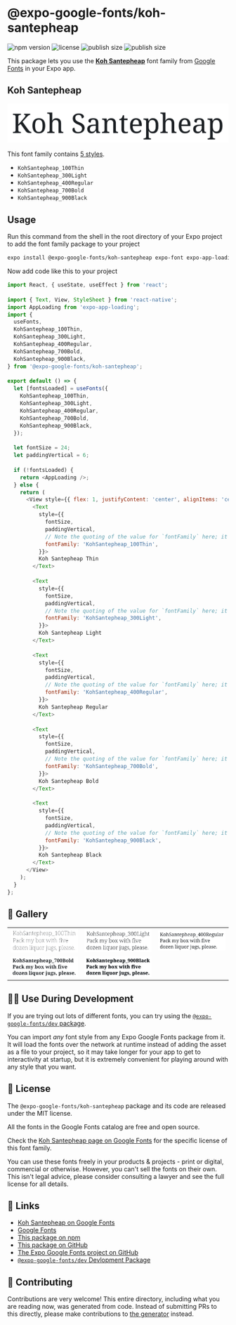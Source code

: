 # @expo-google-fonts/koh-santepheap

![npm version](https://flat.badgen.net/npm/v/@expo-google-fonts/koh-santepheap)
![license](https://flat.badgen.net/github/license/expo/google-fonts)
![publish size](https://flat.badgen.net/packagephobia/install/@expo-google-fonts/koh-santepheap)
![publish size](https://flat.badgen.net/packagephobia/publish/@expo-google-fonts/koh-santepheap)

This package lets you use the [**Koh Santepheap**](https://fonts.google.com/specimen/Koh+Santepheap) font family from [Google Fonts](https://fonts.google.com/) in your Expo app.

## Koh Santepheap

![Koh Santepheap](./font-family.png)

This font family contains [5 styles](#-gallery).

- `KohSantepheap_100Thin`
- `KohSantepheap_300Light`
- `KohSantepheap_400Regular`
- `KohSantepheap_700Bold`
- `KohSantepheap_900Black`

## Usage

Run this command from the shell in the root directory of your Expo project to add the font family package to your project
```sh
expo install @expo-google-fonts/koh-santepheap expo-font expo-app-loading
```

Now add code like this to your project
```js
import React, { useState, useEffect } from 'react';

import { Text, View, StyleSheet } from 'react-native';
import AppLoading from 'expo-app-loading';
import {
  useFonts,
  KohSantepheap_100Thin,
  KohSantepheap_300Light,
  KohSantepheap_400Regular,
  KohSantepheap_700Bold,
  KohSantepheap_900Black,
} from '@expo-google-fonts/koh-santepheap';

export default () => {
  let [fontsLoaded] = useFonts({
    KohSantepheap_100Thin,
    KohSantepheap_300Light,
    KohSantepheap_400Regular,
    KohSantepheap_700Bold,
    KohSantepheap_900Black,
  });

  let fontSize = 24;
  let paddingVertical = 6;

  if (!fontsLoaded) {
    return <AppLoading />;
  } else {
    return (
      <View style={{ flex: 1, justifyContent: 'center', alignItems: 'center' }}>
        <Text
          style={{
            fontSize,
            paddingVertical,
            // Note the quoting of the value for `fontFamily` here; it expects a string!
            fontFamily: 'KohSantepheap_100Thin',
          }}>
          Koh Santepheap Thin
        </Text>

        <Text
          style={{
            fontSize,
            paddingVertical,
            // Note the quoting of the value for `fontFamily` here; it expects a string!
            fontFamily: 'KohSantepheap_300Light',
          }}>
          Koh Santepheap Light
        </Text>

        <Text
          style={{
            fontSize,
            paddingVertical,
            // Note the quoting of the value for `fontFamily` here; it expects a string!
            fontFamily: 'KohSantepheap_400Regular',
          }}>
          Koh Santepheap Regular
        </Text>

        <Text
          style={{
            fontSize,
            paddingVertical,
            // Note the quoting of the value for `fontFamily` here; it expects a string!
            fontFamily: 'KohSantepheap_700Bold',
          }}>
          Koh Santepheap Bold
        </Text>

        <Text
          style={{
            fontSize,
            paddingVertical,
            // Note the quoting of the value for `fontFamily` here; it expects a string!
            fontFamily: 'KohSantepheap_900Black',
          }}>
          Koh Santepheap Black
        </Text>
      </View>
    );
  }
};

```

## 🔡 Gallery


||||
|-|-|-|
|![KohSantepheap_100Thin](./KohSantepheap_100Thin.ttf.png)|![KohSantepheap_300Light](./KohSantepheap_300Light.ttf.png)|![KohSantepheap_400Regular](./KohSantepheap_400Regular.ttf.png)||
|![KohSantepheap_700Bold](./KohSantepheap_700Bold.ttf.png)|![KohSantepheap_900Black](./KohSantepheap_900Black.ttf.png)|||


## 👩‍💻 Use During Development

If you are trying out lots of different fonts, you can try using the [`@expo-google-fonts/dev` package](https://github.com/expo/google-fonts/tree/master/font-packages/dev#readme).

You can import *any* font style from any Expo Google Fonts package from it. It will load the fonts
over the network at runtime instead of adding the asset as a file to your project, so it may take longer
for your app to get to interactivity at startup, but it is extremely convenient
for playing around with any style that you want.

## 📖 License

The `@expo-google-fonts/koh-santepheap` package and its code are released under the MIT license.

All the fonts in the Google Fonts catalog are free and open source.

Check the [Koh Santepheap page on Google Fonts](https://fonts.google.com/specimen/Koh+Santepheap) for the specific license of this font family.

You can use these fonts freely in your products & projects - print or digital, commercial or otherwise. However, you can't sell the fonts on their own. This isn't legal advice, please consider consulting a lawyer and see the full license for all details.

## 🔗 Links

- [Koh Santepheap on Google Fonts](https://fonts.google.com/specimen/Koh+Santepheap)
- [Google Fonts](https://fonts.google.com/)
- [This package on npm](https://www.npmjs.com/package/@expo-google-fonts/koh-santepheap)
- [This package on GitHub](https://github.com/expo/google-fonts/tree/master/font-packages/koh-santepheap)
- [The Expo Google Fonts project on GitHub](https://github.com/expo/google-fonts)
- [`@expo-google-fonts/dev` Devlopment Package](https://github.com/expo/google-fonts/tree/master/font-packages/dev)

## 🤝 Contributing

Contributions are very welcome! This entire directory, including what you are reading now, was generated from code. Instead of submitting PRs to this directly, please make contributions to [the generator](https://github.com/expo/google-fonts/tree/master/packages/generator) instead.
